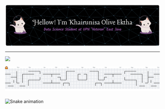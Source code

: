 ![Qozuu](img/github-header-banner.png)

---
[![](https://visitcount.itsvg.in/api?id=Qozuu&icon=0&color=0)](https://visitcount.itsvg.in)

<picture>
  <source media="(prefers-color-scheme: dark)" srcset="https://raw.githubusercontent.com/Qozuu/Qozuu/output/pacman-contribution-graph-dark.svg">
  <source media="(prefers-color-scheme: light)" srcset="https://raw.githubusercontent.com/Qozuu/Qozuu/output/pacman-contribution-graph.svg">
  <img alt="pacman contribution graph" src="https://raw.githubusercontent.com/Qozuu/Qozuu/output/pacman-contribution-graph.svg">
</picture>

###

<img src="https://raw.githubusercontent.com/Qozuu/Qozuu/output/snake.svg" alt="Snake animation" />

###

<!-- Proudly created with GPRM ( https://gprm.itsvg.in ) -->

<!--

**Qozuu/Qozuu** is a ✨ _special_ ✨ repository because its `README.md` (this file) appears on your GitHub profile.
